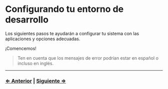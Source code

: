 ﻿# Configurando tu entorno de desarrollo

Los siguientes pasos te ayudarán a configurar tu sistema con las aplicaciones y opciones adecuadas.

¡Comencemos!

> Ten en cuenta que los mensajes de error podrían estar en español o incluso en inglés.

---

### [⇐ Anterior](../../README.md) | [Siguiente ⇒](./1-gitbash.md)
